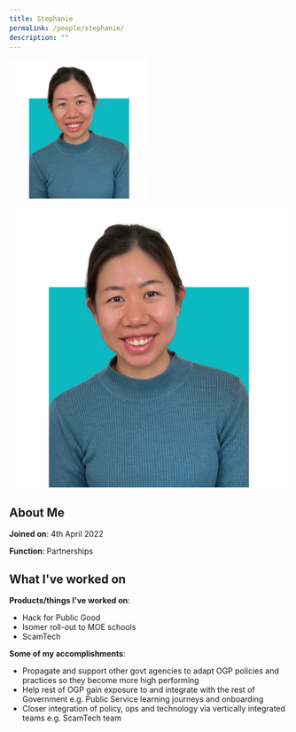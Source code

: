 ```yaml
---
title: Stephanie
permalink: /people/stephanie/
description: ""
---
```

<img src="/images/headshots/steph.png" alt="Stephanie" style="width:50%;margin-left:0">

![](/images/headshots/steph.png)

## About Me
**Joined on**: 4th April 2022

**Function**: Partnerships

## What I've worked on

**Products/things I've worked on**: 
* Hack for Public Good
* Isomer roll-out to MOE schools
* ScamTech

**Some of my accomplishments**:
* Propagate and support other govt agencies to adapt OGP policies and practices so they become more high performing
* Help rest of OGP gain exposure to and integrate with the rest of Government e.g. Public Service learning journeys and onboarding
* Closer integration of policy, ops and technology via vertically integrated teams e.g. ScamTech team